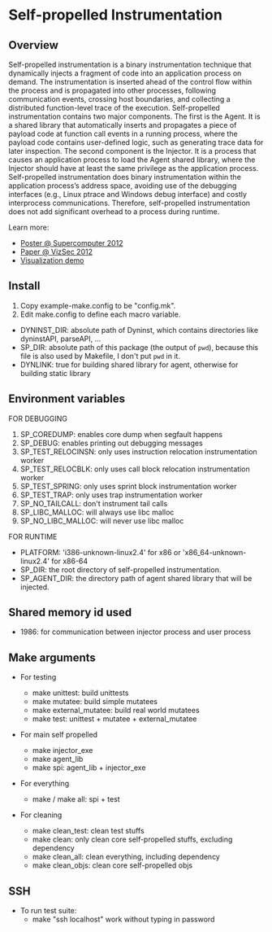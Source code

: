 Self-propelled Instrumentation
==============================

Overview
--------

Self-propelled instrumentation is a binary instrumentation technique that dynamically injects a fragment of code into an application process on demand. The instrumentation is inserted ahead of the control flow within the process and is propagated into other processes, following communication events, crossing host boundaries, and collecting a distributed function-level trace of the execution. Self-propelled instrumentation contains two major components. The first is the Agent. It is a shared library that automatically inserts and propagates a piece of payload code at function call events in a running process, where the payload code contains user-defined logic, such as generating trace data for later inspection. The second component is the Injector. It is a process that causes an application process to load the Agent shared library, where the Injector should have at least the same privilege as the application process. Self-propelled instrumentation does binary instrumentation within the application process’s address space, avoiding use of the debugging interfaces (e.g., Linux ptrace and Windows debug interface) and costly interprocess communications. Therefore, self-propelled instrumentation does not add significant overhead to a process during runtime.

Learn more:

* [Poster @ Supercomputer 2012](ftp://ftp.cs.wisc.edu/paradyn/posters/Fang12SelfPropelled.pdf)
* [Paper @ VizSec 2012](http://research.cs.wisc.edu/mist/papers/Wenbin12SecSTAR.pdf)
* [Visualization demo](http://research.cs.wisc.edu/mist/projects/SecSTAR/)

Install
-------
1. Copy example-make.config to be "config.mk".
2. Edit make.config to define each macro variable.
  - DYNINST_DIR: absolute path of Dyninst, which contains directories like
    dyninstAPI, parseAPI, ...
  - SP_DIR: absolute path of this package (the output of `pwd`), because this
    file is also used by Makefile, I don't put `pwd` in it.
  - DYNLINK: true for building shared library for agent, otherwise for building
    static library

Environment variables
---------------------

FOR DEBUGGING

1. SP_COREDUMP: enables core dump when segfault happens
2. SP_DEBUG: enables printing out debugging messages
3. SP_TEST_RELOCINSN: only uses instruction relocation instrumentation worker
4. SP_TEST_RELOCBLK: only uses call block relocation instrumentation worker
5. SP_TEST_SPRING: only uses sprint block instrumentation worker
6. SP_TEST_TRAP: only uses trap instrumentation worker
7. SP_NO_TAILCALL: don't instrument tail calls
8. SP_LIBC_MALLOC: will always use libc malloc
9. SP_NO_LIBC_MALLOC: will never use libc malloc

FOR RUNTIME

* PLATFORM: 'i386-unknown-linux2.4' for x86 or 'x86_64-unknown-linux2.4' for
          x86-64
* SP_DIR: the root directory of self-propelled instrumentation.
* SP_AGENT_DIR: the directory path of agent shared library that will be injected.

Shared memory id used
---------------------
* 1986: for communication between injector process and user process

Make arguments
--------------
- For testing
  - make unittest: build unittests
  - make mutatee: build simple mutatees
  - make external_mutatee: build real world mutatees
  - make test: unittest + mutatee + external_mutatee

- For main self propelled
  - make injector_exe
  - make agent_lib
  - make spi: agent_lib + injector_exe

- For everything
  - make / make all: spi + test

- For cleaning
  - make clean_test: clean test stuffs
  - make clean: only clean core self-propelled stuffs, excluding dependency
  - make clean_all: clean everything, including dependency
  - make clean_objs: clean core self-propelled objs

SSH
---
- To run test suite:
  - make "ssh localhost" work without typing in password
